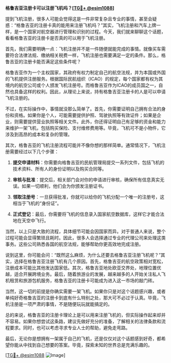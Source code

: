 **格鲁吉亚注册卡可以注册飞机吗？[[TG💪+ @esim1088](https://t.me/s/esim1088)]**

提到飞机注册，很多人可能会觉得这是一件非常复杂且专业的事情，甚至会疑惑：“格鲁吉亚的注册卡真的能用来注册飞机吗？”其实，飞机注册和汽车上牌一样，是一个国家对航空器进行管理和识别的过程。今天，我们就来聊聊这个话题，看看格鲁吉亚的注册卡是否真的可以用于飞机注册。

首先，我们需要明确一点：飞机注册并不是一件随便就能完成的事情。就像买车需要符合法律法规、缴纳相关税费一样，飞机注册也需要满足一定的条件。那么，格鲁吉亚的注册卡能否满足这些条件呢？

格鲁吉亚作为一个主权国家，其政府有权力制定自己的航空法规，并为本国或外国的飞机提供注册服务。根据国际民航组织（ICAO）的规定，每个国家都有权为其境内的航空公司或个人颁发飞机注册号。而格鲁吉亚作为ICAO的成员国之一，自然也具备这样的权利。因此，从理论上来说，持有格鲁吉亚注册卡的人是可以申请飞机注册的。

不过，在实际操作中，事情就没那么简单了。首先，你需要证明自己拥有合法的身份和资格。如果你是个人，可能需要提供护照、驾驶执照等有效证件；如果是企业，则需要提供营业执照等相关文件。此外，你还得证明自己有足够的资金和能力来维护一架飞机，包括购买保险、支付维修费用等。毕竟，飞机可不是小物件，它涉及到高昂的成本和复杂的管理。

其次，格鲁吉亚的飞机注册流程可能并不像你想的那样简单。通常情况下，飞机注册需要经过以下几个步骤：

1. **提交申请材料**：你需要向格鲁吉亚的民航管理局提交一系列文件，包括飞机的技术资料、所有人的身份证明以及购买合同等。
   
2. **审核与批准**：提交后，相关部门会对你的申请进行审核，确保所有信息真实无误。如果一切顺利，他们会为你颁发注册证书。

3. **领取注册号**：一旦获得批准，你就可以给你的飞机分配一个唯一的注册号，这相当于飞机的“身份证”。

4. **正式登记**：最后，你需要将飞机的信息录入国家航空数据库，这样它才能合法地在天空中飞行。

当然，以上只是大致的流程，具体细节可能会因国家而异。对于普通人来说，整个过程可能会显得繁琐且耗时。因此，很多人会选择通过专业的代理公司来处理这类事务。这些公司熟悉各国的航空法规，能够帮助你更高效地完成注册。

说到这里，你可能会问：“既然这么麻烦，为什么还要去格鲁吉亚注册飞机呢？”其实，选择在格鲁吉亚注册飞机有几个原因。首先，格鲁吉亚的航空政策相对宽松，注册成本可能比其他发达国家低。其次，格鲁吉亚地处欧亚交界处，地理位置优越，适合开展跨境业务。最后，随着旅游业的发展，越来越多的人开始关注私人飞机租赁和旅游包机服务，格鲁吉亚的注册卡可能成为进入这一市场的敲门砖。

当然，这一切的前提是你确实需要一架飞机。如果你只是对这个话题感兴趣，或者单纯好奇格鲁吉亚的注册卡到底有什么特别之处，那大可不必过于认真。毕竟，飞机注册是一项严肃的事情，不是随便玩玩就能搞定的。

总的来说，格鲁吉亚的注册卡理论上是可以用来注册飞机的，但实际操作起来却并不容易。如果你想尝试这条路，建议先做好充分的准备，了解相关的法律条款和流程要求。同时，也可以考虑寻求专业人士的帮助，避免走弯路。

最后，无论你是想拥有一架属于自己的飞机，还是仅仅对这个话题感到好奇，都希望你能从中找到自己想要的答案。毕竟，探索未知的世界总是充满乐趣的。

[[TG💪+ @esim1088](https://t.me/s/esim1088) ![Image](https://i.postimg.cc/4NQfJmqS/Snipaste-2025-05-13-00-14-12.png)]